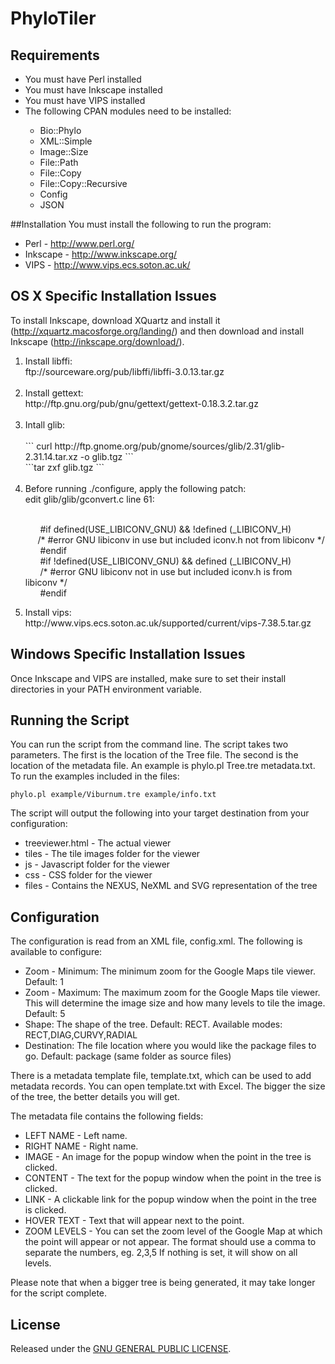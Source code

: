 PhyloTiler
==========


## Requirements
<ul>
 <li>You must have Perl installed</li>
 <li> You must have Inkscape installed</li>
 <li>You must have VIPS installed</li>
 <li>The following CPAN modules need to be installed:</li>
 <ul>
  <li>Bio::Phylo</li>
  <li> XML::Simple</li>
  <li> Image::Size</li>
  <li>File::Path</li>
  <li> File::Copy</li>
  <li> File::Copy::Recursive</li>
  <li>Config</li>
  <li>JSON</li>
 </ul>
</ul>


##Installation
You must install the following to run the program:
	<ul>
	<li>Perl - http://www.perl.org/</li>
	<li>Inkscape - http://www.inkscape.org/</li>
	<li>VIPS - http://www.vips.ecs.soton.ac.uk/</li>
	</ul>


## OS X Specific Installation Issues
To install Inkscape, download XQuartz and install it (http://xquartz.macosforge.org/landing/) and then download and install Inkscape (http://inkscape.org/download/).

<ol>
<li>Install libffi:</li>
 ftp://sourceware.org/pub/libffi/libffi-3.0.13.tar.gz<br /><br />
<li>Install gettext:</li>
http://ftp.gnu.org/pub/gnu/gettext/gettext-0.18.3.2.tar.gz</li><br /><br />
<li>Intall glib:</li>
<br />
 ``` curl http://ftp.gnome.org/pub/gnome/sources/glib/2.31/glib-2.31.14.tar.xz -o glib.tgz ```<br />
 ```tar zxf glib.tgz ```
<br /><br />
<li>Before running ./configure, apply the following patch: </li>
 edit glib/glib/gconvert.c line 61:<br /><br />

&nbsp;&nbsp;&nbsp;&nbsp;&nbsp; \#if defined(USE_LIBICONV_GNU) && !defined (_LIBICONV_H) <br />
  &nbsp;&nbsp;&nbsp;&nbsp;&nbsp;/\* #error GNU libiconv in use but included iconv.h not from libiconv \*/ <br />
&nbsp;&nbsp;&nbsp;&nbsp;&nbsp; \#endif <br />
&nbsp;&nbsp;&nbsp;&nbsp;&nbsp; \#if !defined(USE_LIBICONV_GNU) && defined (_LIBICONV_H) <br />
&nbsp;&nbsp;&nbsp;&nbsp;&nbsp; /\* #error GNU libiconv not in use but included iconv.h is from libiconv */ <br />
&nbsp;&nbsp;&nbsp;&nbsp;&nbsp; \#endif

<li> Install vips:</li>
http://www.vips.ecs.soton.ac.uk/supported/current/vips-7.38.5.tar.gz
</ol>

## Windows Specific Installation Issues
Once Inkscape and VIPS are installed, make sure to set their install directories in your PATH environment variable.


## Running the Script
You can run the script from the command line.  The script takes two parameters.  The first is the location of the Tree file.  The second is the location of the 
metadata file.  An example is phylo.pl Tree.tre metadata.txt.  To run the examples included in the files:

 ``` phylo.pl example/Viburnum.tre example/info.txt  ```
 
 The script will output the following into your target destination from your configuration:
 
 <ul>
 <li>treeviewer.html - The actual viewer</li>
 <li>tiles - The tile images folder for the viewer</li>
 <li>js - Javascript folder for the viewer</li>
 <li>css - CSS folder for the viewer</li>
<li>files - Contains the NEXUS, NeXML and SVG representation of the tree</li>
</ul>

## Configuration
The configuration is read from an XML file, config.xml.  The following is available to configure:
<ul>
 <li>Zoom - Minimum: The minimum zoom for the Google Maps tile viewer.  Default: 1</li>
<li>Zoom - Maximum: The maximum zoom for the Google Maps tile viewer.  This will determine the image size and how many levels to tile the image. Default: 5</li>
<li> Shape: The shape of the tree. Default: RECT. Available modes: RECT,DIAG,CURVY,RADIAL</li>
<li>Destination: The file location where you would like the package files to go.  Default: package (same folder as source files)</li>
</ul>

There is a metadata template file, template.txt, which can be used to add metadata records.  You can open template.txt with Excel.  The bigger the size of the tree, the better details you will get.

The metadata file contains the following fields:
<ul>
<li>LEFT NAME - Left name.</li>
<li>RIGHT NAME - Right name.</li>
<li> IMAGE - An image for the popup window when the point in the tree is clicked.</li>
<li>CONTENT - The text for the popup window when the point in the tree is clicked.</li>
<li> LINK - A clickable link for the popup window when the point in the tree is clicked.</li>
<li>HOVER TEXT - Text that will appear next to the point.</li>
<li>ZOOM LEVELS - You can set the zoom level of the Google Map at which the point will appear or not appear. The format should use a comma to separate the numbers, eg. 2,3,5  If nothing is set, it will show on all levels.</li>
</ul>

Please note that when a bigger tree is being generated, it may take longer for the script complete.


## License
Released under the [GNU GENERAL PUBLIC LICENSE](http://opensource.org/licenses/GPL-3.0).
